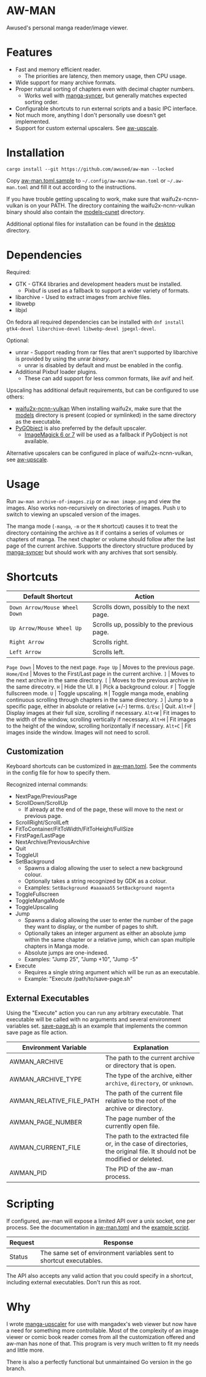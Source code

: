 # AW-MAN

Awused's personal manga reader/image viewer.

<!-- It is a simple viewer with support for running arbitrary upscalers, like waifu2x, and almost no customization. -->

# Features

* Fast and memory efficient reader.
    * The priorities are latency, then memory usage, then CPU usage.
* Wide support for many archive formats.
* Proper natural sorting of chapters even with decimal chapter numbers.
    * Works well with [manga-syncer](https://github.com/awused/manga-syncer), but generally matches expected sorting order.
* Configurable shortcuts to run external scripts and a basic IPC interface.
* Not much more, anything I don't personally use doesn't get implemented.
* Support for custom external upscalers. See [aw-upscale](https://github.com/awused/aw-upscale).

# Installation

`cargo install --git https://github.com/awused/aw-man --locked`

Copy [aw-man.toml.sample](aw-man.toml.sample) to `~/.config/aw-man/aw-man.toml` or `~/.aw-man.toml` and fill it out according to the instructions.

If you have trouble getting upscaling to work, make sure that waifu2x-ncnn-vulkan is on your PATH. The directory containing the waifu2x-ncnn-vulkan binary should also contain the [models-cunet](https://github.com/nihui/waifu2x-ncnn-vulkan/tree/master/models/models-cunet) directory.

Additional optional files for installation can be found in the [desktop](desktop) directory.

# Dependencies

Required:

* GTK - GTK4 libraries and development headers must be installed.
    * Pixbuf is used as a fallback to support a wider variety of formats.
* libarchive - Used to extract images from archive files.
* libwebp
* libjxl

On fedora all required dependencies can be installed with `dnf install gtk4-devel libarchive-devel libwebp-devel jpegxl-devel`.


Optional:

* unrar - Support reading from rar files that aren't supported by libarchive is provided by using the unrar _binary_.
    * unrar is disabled by default and must be enabled in the config.
* Additional Pixbuf loader plugins.
    * These can add support for less common formats, like avif and heif.

Upscaling has additional default requirements, but can be configured to use others:

* [waifu2x-ncnn-vulkan](https://github.com/nihui/waifu2x-ncnn-vulkan) When installing waifu2x, make sure that the [models](https://github.com/nihui/waifu2x-ncnn-vulkan/tree/master/models) directory is present (copied or symlinked) in the same directory as the executable.
* [PyGObject](https://pygobject.readthedocs.io/) is also preferred by the default upscaler.
    * [ImageMagick 6 or 7](https://imagemagick.org/script/download.php) will be used as a fallback if PyGobject is not available.

Alternative upscalers can be configured in place of waifu2x-ncnn-vulkan, see [aw-upscale](https://github.com/awused/aw-upscale).

# Usage

Run `aw-man archive-of-images.zip` or `aw-man image.png` and view the images. Also works non-recursively on directories of images. Push `U` to switch to viewing an upscaled version of the images.

The manga mode (`-manga`, `-m` or the `M` shortcut) causes it to treat the directory containing the archive as it if contains a series of volumes or chapters of manga. The next chapter or volume should follow after the last page of the current archive. Supports the directory structure produced by [manga-syncer](https://github.com/awused/manga-syncer) but should work with any archives that sort sensibly.

# Shortcuts

Default Shortcut | Action
-----------------|-----------
`Down Arrow/Mouse Wheel Down` | Scrolls down, possibly to the next page.
`Up Arrow/Mouse Wheel Up` | Scrolls up, possibly to the previous page.
`Right Arrow` | Scrolls right.
`Left Arrow` | Scrolls left.

`Page Down` | Moves to the next page.
`Page Up` | Moves to the previous page.
`Home/End` | Moves to the First/Last page in the current archive.
`]` | Moves to the next archive in the same directory.
`[` | Moves to the previous archive in the same direcotry.
`H` | Hide the UI.
`B` | Pick a background colour.
`F` | Toggle fullscreen mode.
`U` | Toggle upscaling.
`M` | Toggle manga mode, enabling continuous scrolling through chapters in the same directory.
`J` | Jump to a specific page, either in absolute or relative (+/-) terms.
`Q/Esc` | Quit.
`Alt+F` | Display images at their full size, scrolling if necessary.
`Alt+W` | Fit images to the width of the window, scrolling vertically if necessary.
`Alt+H` | Fit images to the height of the window, scrolling horizontally if necessary.
`Alt+C` | Fit images inside the window. Images will not need to scroll.

## Customization

Keyboard shortcuts can be customized in [aw-man.toml](aw-man.toml.sample). See the comments in the config file for how to specify them.

Recognized internal commands:

* NextPage/PreviousPage
* ScrollDown/ScrollUp
    * If already at the end of the page, these will move to the next or previous page.
* ScrollRight/ScrollLeft
* FitToContainer/FitToWidth/FitToHeight/FullSize
* FirstPage/LastPage
* NextArchive/PreviousArchive
* Quit
* ToggleUI
* SetBackground
    * Spawns a dialog allowing the user to select a new background colour.
    * Optionally takes a string recognized by GDK as a colour.
    * Examples: `SetBackground #aaaaaa55` `SetBackground magenta`
* ToggleFullscreen
* ToggleMangaMode
* ToggleUpscaling
* Jump
  * Spawns a dialog allowing the user to enter the number of the page they want to display, or the number of pages to shift.
  * Optionally takes an integer argument as either an absolute jump within the same chapter or a relative jump, which can span multiple chapters in Manga mode.
  * Absolute jumps are one-indexed.
  * Examples: "Jump 25", "Jump +10", "Jump -5"
* Execute
  * Requires a single string argument which will be run as an executable.
  * Example: "Execute /path/to/save-page.sh"

## External Executables

Using the "Execute" action you can run any arbitrary executable. That executable will be called with no arguments and several environment variables set. [save-page.sh](examples/save-page.sh) is an example that implements the common save page as file action.

Environment Variable | Explanation
-------------------- | ----------
AWMAN_ARCHIVE | The path to the current archive or directory that is open.
AWMAN_ARCHIVE_TYPE | The type of the archive, either `archive`, `directory`, or `unknown`.
AWMAN_RELATIVE_FILE_PATH | The path of the current file relative to the root of the archive or directory.
AWMAN_PAGE_NUMBER | The page number of the currently open file.
AWMAN_CURRENT_FILE | The path to the extracted file or, in the case of directories, the original file. It should not be modified or deleted.
AWMAN_PID | The PID of the aw-man process.

# Scripting

If configured, aw-man will expose a limited API over a unix socket, one per process. See the documentation in [aw-man.toml](aw-man.toml.sample) and the [example script](examples/socket-print.sh).

Request | Response
--------|---------------------------------------------------------------------------------------
Status  | The same set of environment variables sent to shortcut executables.

The API also accepts any valid action that you could specify in a shortcut, including external executables. Don't run this as root.

# Why

I wrote [manga-upscaler](https://github.com/awused/manga-upscaler) for use with mangadex's web viewer but now have a need for something more controllable. Most of the complexity of an image viewer or comic book reader comes from all the customization offered and aw-man has none of that. This program is very much written to fit my needs and little more.

There is also a perfectly functional but unmaintained Go version in the go branch.
